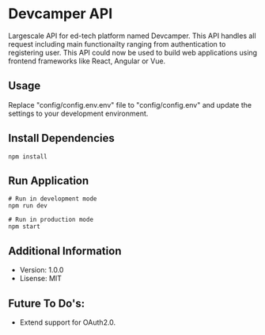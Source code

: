 # Devcamper API

Largescale API for ed-tech platform named Devcamper. This API handles all request including main functionailty ranging from authentication to registering user. This API could now be used to build web applications using frontend frameworks like React, Angular or Vue.

## Usage

Replace "config/config.env.env" file to "config/config.env" and update the settings to your development environment.

## Install Dependencies

```
npm install
```

## Run Application

```
# Run in development mode
npm run dev

# Run in production mode
npm start
```

## Additional Information

- Version: 1.0.0
- Lisense: MIT

## Future To Do's:

- Extend support for OAuth2.0.

